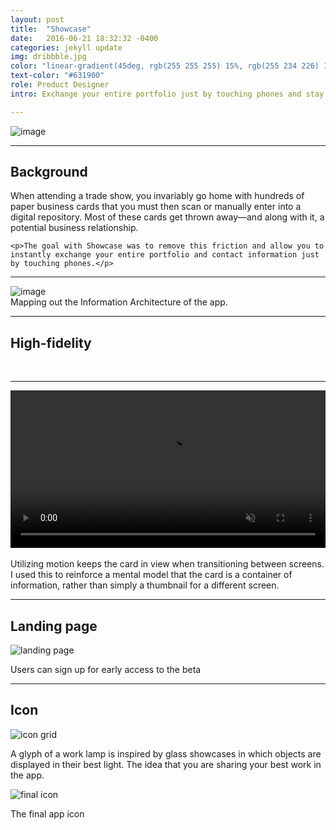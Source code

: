 ```yaml
---
layout: post
title:  "Showcase"
date:   2016-06-21 18:32:32 -0400
categories: jekyll update
img: dribbble.jpg
color: "linear-gradient(45deg, rgb(255 255 255) 15%, rgb(255 234 226) 100%)"
text-color: "#631900"
role: Product Designer
intro: Exchange your entire portfolio just by touching phones and stay connected to the people you meet with Showcase. I led the design process for all products across mobile, web, and marketing platforms.

---
```


<div class="large-section">
  <img src="/img/showcase-hand.jpg" alt="image" />
</div>

<hr>

<div class="row">
  <div class="col-sm-6">
    <h2 class="section-left">Background</h2>
  </div>
  <div class="col-sm-6">
    <p>When attending a trade show, you invariably go home with hundreds of paper business cards that you must then scan or manually enter into a digital repository. Most of these cards get thrown away—and along with it, a potential business relationship. </p>

    <p>The goal with Showcase was to remove this friction and allow you to instantly exchange your entire portfolio and contact information just by touching phones.</p>

  </div>
</div>

<hr>

<div class="large-section">
  <img src="/img/shocase-ia.png" alt="image" />
</div>

<div class="caption">Mapping out the Information Architecture of the app.</div>

<hr>

## High-fidelity

<br>

<div class="row large-section">
  <div class="col-sm-6">
    <div class="col-with-margin">
      <img src="/img/showcase-p1.png" alt="">
    </div>
  </div>
  <div class="col-sm-6">
    <div class="col-with-margin">
      <img src="/img/showcase-p2.png" alt="">
    </div>
  </div>
  <div class="col-sm-6">
    <div class="col-with-margin">
      <img src="/img/showcase-p3.png" alt="">
    </div>
  </div>
  <div class="col-sm-6">
    <div class="col-with-margin">
      <img src="/img/showcase-p4.png" alt="">
    </div>
  </div>
</div>

<!--
Users can also send their card to anyone in the vicinity without touching phones—making it easy to share their information with multiple people at once.

<div class="send-card">
  <img src="img/send-card.gif" alt="Send Card">
</div>
-->

<hr>

<div class="large-section">
  <video autoplay loop muted playsinline width="100%">
      <source src="/img/cardpro.mp4" type="video/mp4">
  </video>
</div>

<br>
Utilizing motion keeps the card in view when transitioning between screens. I used this to reinforce a mental model that the card is a container of information, rather than simply a thumbnail for a different screen.


<hr>

## Landing page

![landing page](/img/shows.png)

Users can sign up for early access to the beta

<hr>

## Icon

![icon grid](/img/showcase-grid.png)

A glyph of a work lamp is inspired by glass showcases in which objects are displayed in their best light. The idea that you are sharing your best work in the app.

![final icon](/img/showcase-icon.png)

The final app icon
